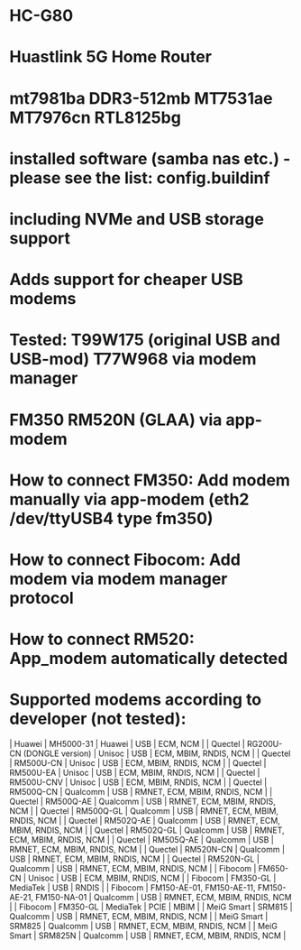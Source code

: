 # HC-G80
# Huastlink 5G Home Router
# mt7981ba DDR3-512mb MT7531ae MT7976cn RTL8125bg

# installed software (samba nas etc.) - please see the list: config.buildinf
# including NVMe and USB storage support

# Adds support for cheaper USB modems
# Tested: T99W175 (original USB and USB-mod) T77W968 via modem manager
# FM350 RM520N (GLAA) via app-modem

# How to connect FM350: Add modem manually via app-modem (eth2 /dev/ttyUSB4 type fm350)
# How to connect Fibocom: Add modem via modem manager protocol
# How to connect RM520: App_modem automatically detected

# Supported modems according to developer (not tested):
| Huawei | MH5000-31 | Huawei | USB | ECM, NCM |
| Quectel | RG200U-CN (DONGLE version) | Unisoc | USB | ECM, MBIM, RNDIS, NCM |
| Quectel | RM500U-CN | Unisoc | USB | ECM, MBIM, RNDIS, NCM |
| Quectel | RM500U-EA | Unisoc | USB | ECM, MBIM, RNDIS, NCM |
| Quectel | RM500U-CNV | Unisoc | USB | ECM, MBIM, RNDIS, NCM |
| Quectel | RM500Q-CN | Qualcomm | USB | RMNET, ECM, MBIM, RNDIS, NCM |
| Quectel | RM500Q-AE | Qualcomm | USB | RMNET, ECM, MBIM, RNDIS, NCM |
| Quectel | RM500Q-GL | Qualcomm | USB | RMNET, ECM, MBIM, RNDIS, NCM |
| Quectel | RM502Q-AE | Qualcomm | USB | RMNET, ECM, MBIM, RNDIS, NCM |
| Quectel | RM502Q-GL | Qualcomm | USB | RMNET, ECM, MBIM, RNDIS, NCM |
| Quectel | RM505Q-AE | Qualcomm | USB | RMNET, ECM, MBIM, RNDIS, NCM |
| Quectel | RM520N-CN | Qualcomm | USB | RMNET, ECM, MBIM, RNDIS, NCM |
| Quectel | RM520N-GL | Qualcomm | USB | RMNET, ECM, MBIM, RNDIS, NCM |
| Fibocom | FM650-CN | Unisoc | USB | ECM, MBIM, RNDIS, NCM |
| Fibocom | FM350-GL | MediaTek | USB | RNDIS |
| Fibocom | FM150-AE-01, FM150-AE-11, FM150-AE-21, FM150-NA-01 | Qualcomm | USB | RMNET, ECM, MBIM, RNDIS, NCM |
| Fibocom | FM350-GL | MediaTek | PCIE | MBIM |
| MeiG Smart | SRM815 | Qualcomm | USB | RMNET, ECM, MBIM, RNDIS, NCM |
| MeiG Smart | SRM825 | Qualcomm | USB | RMNET, ECM, MBIM, RNDIS, NCM |
| MeiG Smart | SRM825N | Qualcomm | USB | RMNET, ECM, MBIM, RNDIS, NCM |
